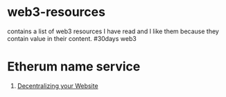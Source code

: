 # web3-resources
contains a list of web3 resources I have read and I like them because they contain value in their content. #30days web3


# Etherum name service
1. [Decentralizing your Website](https://towardsdatascience.com/decentralizing-your-website-f5bca765f9ed)
